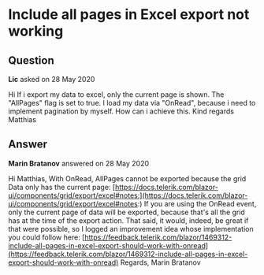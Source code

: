# Include all pages in Excel export not working

## Question

**Lic** asked on 28 May 2020

Hi If i export my data to excel, only the current page is shown. The "AllPages" flag is set to true. I load my data via "OnRead", because i need to implement pagination by myself. How can i achieve this. Kind regards Matthias

## Answer

**Marin Bratanov** answered on 28 May 2020

Hi Matthias, With OnRead, AllPages cannot be exported because the grid Data only has the current page: [https://docs.telerik.com/blazor-ui/components/grid/export/excel#notes:](https://docs.telerik.com/blazor-ui/components/grid/export/excel#notes:) If you are using the OnRead event, only the current page of data will be exported, because that's all the grid has at the time of the export action. That said, it would, indeed, be great if that were possible, so I logged an improvement idea whose implementation you could follow here: [https://feedback.telerik.com/blazor/1469312-include-all-pages-in-excel-export-should-work-with-onread](https://feedback.telerik.com/blazor/1469312-include-all-pages-in-excel-export-should-work-with-onread) Regards, Marin Bratanov
